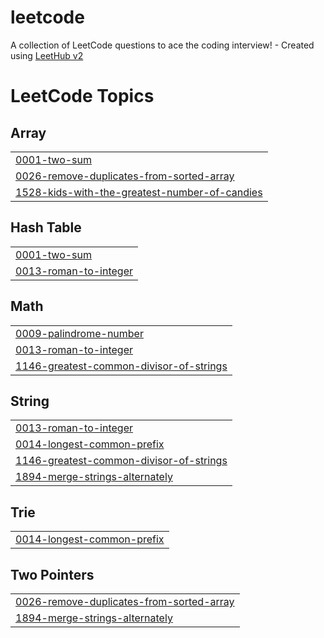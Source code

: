 # leetcode
A collection of LeetCode questions to ace the coding interview! - Created using [LeetHub v2](https://github.com/arunbhardwaj/LeetHub-2.0)

<!---LeetCode Topics Start-->
# LeetCode Topics
## Array
|  |
| ------- |
| [0001-two-sum](https://github.com/arymprayoga/leetcode/tree/master/0001-two-sum) |
| [0026-remove-duplicates-from-sorted-array](https://github.com/arymprayoga/leetcode/tree/master/0026-remove-duplicates-from-sorted-array) |
| [1528-kids-with-the-greatest-number-of-candies](https://github.com/arymprayoga/leetcode/tree/master/1528-kids-with-the-greatest-number-of-candies) |
## Hash Table
|  |
| ------- |
| [0001-two-sum](https://github.com/arymprayoga/leetcode/tree/master/0001-two-sum) |
| [0013-roman-to-integer](https://github.com/arymprayoga/leetcode/tree/master/0013-roman-to-integer) |
## Math
|  |
| ------- |
| [0009-palindrome-number](https://github.com/arymprayoga/leetcode/tree/master/0009-palindrome-number) |
| [0013-roman-to-integer](https://github.com/arymprayoga/leetcode/tree/master/0013-roman-to-integer) |
| [1146-greatest-common-divisor-of-strings](https://github.com/arymprayoga/leetcode/tree/master/1146-greatest-common-divisor-of-strings) |
## String
|  |
| ------- |
| [0013-roman-to-integer](https://github.com/arymprayoga/leetcode/tree/master/0013-roman-to-integer) |
| [0014-longest-common-prefix](https://github.com/arymprayoga/leetcode/tree/master/0014-longest-common-prefix) |
| [1146-greatest-common-divisor-of-strings](https://github.com/arymprayoga/leetcode/tree/master/1146-greatest-common-divisor-of-strings) |
| [1894-merge-strings-alternately](https://github.com/arymprayoga/leetcode/tree/master/1894-merge-strings-alternately) |
## Trie
|  |
| ------- |
| [0014-longest-common-prefix](https://github.com/arymprayoga/leetcode/tree/master/0014-longest-common-prefix) |
## Two Pointers
|  |
| ------- |
| [0026-remove-duplicates-from-sorted-array](https://github.com/arymprayoga/leetcode/tree/master/0026-remove-duplicates-from-sorted-array) |
| [1894-merge-strings-alternately](https://github.com/arymprayoga/leetcode/tree/master/1894-merge-strings-alternately) |
<!---LeetCode Topics End-->
